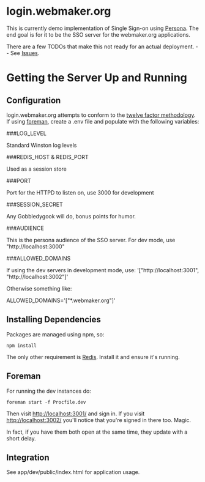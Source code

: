 login.webmaker.org
==================

This is currently demo implementation of Single Sign-on using <a href="http://persona.org">Persona</a>. The end goal is for it to be the SSO server for the webmaker.org applications.

There are a few TODOs that make this not ready for an actual deployment. -- See <a href="https://github.com/mozilla/login.webmaker.org/issues">Issues</a>.

# Getting the Server Up and Running

## Configuration

login.webmaker.org attempts to conform to the <a href="http://www.12factor.net">twelve factor methodology</a>. If using <a href="http://blog.daviddollar.org/2011/05/06/introducing-foreman.html">foreman</a>, create a .env file and populate with the following variables:

###LOG_LEVEL

Standard Winston log levels

###REDIS_HOST & REDIS_PORT

Used as a session store

###PORT

Port for the HTTPD to listen on, use 3000 for development

###SESSION_SECRET

Any Gobbledygook will do, bonus points for humor.

###AUDIENCE

This is the persona audience of the SSO server. For dev mode, use "http://localhost:3000"

###ALLOWED_DOMAINS

If using the dev servers in development mode, use: 
'["http://localhost:3001", "http://localhost:3002"]'

Otherwise something like: 

ALLOWED_DOMAINS='["*.webmaker.org"]'

## Installing Dependencies

Packages are managed using npm, so:

```
npm install
```

The only other requirement is <a href="http://redis.io/">Redis</a>. Install it and ensure it's running.

## Foreman

For running the dev instances do:

```
foreman start -f Procfile.dev
```

Then visit <a href="http://localhost:3001/">http://localhost:3001/</a> and sign in. If you visit <a href="http://localhost:3002/">http://localhost:3002/</a> you'll notice that you're signed in there too. Magic.

In fact, if you have them both open at the same time, they update with a short delay.

## Integration

See app/dev/public/index.html for application usage.
